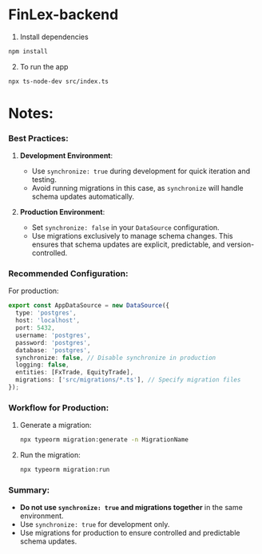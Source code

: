 # FinLex-backend
1. Install dependencies

```bash
npm install
```

2. To run the app

```bash
npx ts-node-dev src/index.ts
```

# Notes:
### Best Practices:
1. **Development Environment**:
   - Use `synchronize: true` during development for quick iteration and testing.
   - Avoid running migrations in this case, as `synchronize` will handle schema updates automatically.

2. **Production Environment**:
   - Set `synchronize: false` in your `DataSource` configuration.
   - Use migrations exclusively to manage schema changes. This ensures that schema updates are explicit, predictable, and version-controlled.

### Recommended Configuration:
For production:

```typescript
export const AppDataSource = new DataSource({
  type: 'postgres',
  host: 'localhost',
  port: 5432,
  username: 'postgres',
  password: 'postgres',
  database: 'postgres',
  synchronize: false, // Disable synchronize in production
  logging: false,
  entities: [FxTrade, EquityTrade],
  migrations: ['src/migrations/*.ts'], // Specify migration files
});
```

### Workflow for Production:
1. Generate a migration:
   ```bash
   npx typeorm migration:generate -n MigrationName
   ```
2. Run the migration:
   ```bash
   npx typeorm migration:run
   ```

### Summary:
- **Do not use `synchronize: true` and migrations together** in the same environment.
- Use `synchronize: true` for development only.
- Use migrations for production to ensure controlled and predictable schema updates.

